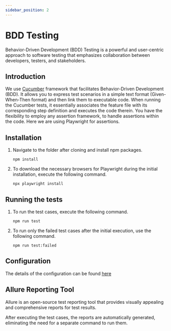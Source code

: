 ```yaml
---
sidebar_position: 2
---
```


# BDD Testing

Behavior-Driven Development (BDD) Testing is a powerful and user-centric approach to software testing that emphasizes collaboration between developers, testers, and stakeholders.

## Introduction

We use [Cucumber](https://cucumber.io/) framework that facilitates Behavior-Driven Development (BDD). It allows you to express test scenarios in a simple text format (Given-When-Then format) and then link them to executable code. When running the Cucumber tests, it essentially associates the feature file with its corresponding step definition and executes the code therein. You have the flexibility to employ any assertion framework, to handle assertions within the code. Here we are using Playwright for assertions.

## Installation

1. Navigate to the folder after cloning and install npm packages.

   `npm install`

2. To download the necessary browsers for Playwright during the initial installation, execute the following command.

   `npx playwright install`

## Running the tests

1. To run the test cases, execute the following command.

   `npm run test`

2. To run only the failed test cases after the initial execution, use the following command.

   `npm run test:failed`

## Configuration

The details of the configuration can be found [here](https://github.com/cucumber/cucumber-js/tree/main/docs)

## Allure Reporting Tool

Allure is an open-source test reporting tool that provides visually appealing and comprehensive reports for test results.

After executing the test cases, the reports are automatically generated, eliminating the need for a separate command to run them.
